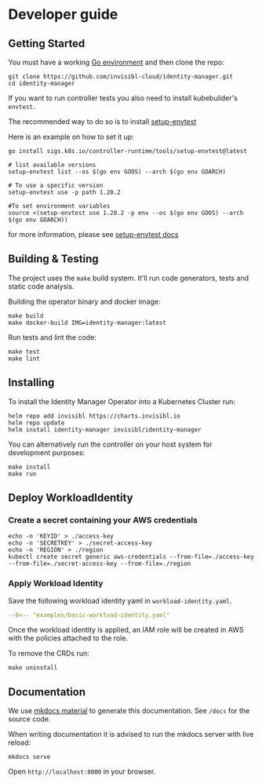 Developer guide
=================================================

## Getting Started

You must have a working [Go environment](https://go.dev/doc/install/) and then clone the repo:

```shell
git clone https://github.com/invisibl-cloud/identity-manager.git
cd identity-manager
```

If you want to run controller tests you also need to install kubebuilder's `envtest`.

The recommended way to do so is to install [setup-envtest](https://pkg.go.dev/sigs.k8s.io/controller-runtime/tools/setup-envtest)

Here is an example on how to set it up:

```
go install sigs.k8s.io/controller-runtime/tools/setup-envtest@latest

# list available versions
setup-envtest list --os $(go env GOOS) --arch $(go env GOARCH)

# To use a specific version
setup-envtest use -p path 1.20.2

#To set environment variables
source <(setup-envtest use 1.20.2 -p env --os $(go env GOOS) --arch $(go env GOARCH))

```

for more information, please see [setup-envtest docs](https://github.com/kubernetes-sigs/controller-runtime/tree/master/tools/setup-envtest)

## Building & Testing

The project uses the `make` build system. It'll run code generators, tests and
static code analysis.

Building the operator binary and docker image:

```shell
make build
make docker-build IMG=identity-manager:latest
```

Run tests and lint the code:
```shell
make test
make lint
```

## Installing

To install the Identity Manager Operator into a Kubernetes Cluster run:

```shell
helm repo add invisibl https://charts.invisibl.io
helm repo update
helm install identity-manager invisibl/identity-manager
```

You can alternatively run the controller on your host system for development purposes:


```shell
make install
make run
```

## Deploy WorkloadIdentity

### Create a secret containing your AWS credentials

```shell
echo -n 'KEYID' > ./access-key
echo -n 'SECRETKEY' > ./secret-access-key
echo -n 'REGION' > ./region
kubectl create secret generic aws-credentials --from-file=./access-key  --from-file=./secret-access-key --from-file=./region
```

### Apply Workload Identity

Save the following workload identity yaml in `workload-identity.yaml`.

``` yaml
--8<-- "examples/basic-workload-identity.yaml"
```

Once the workload identity is applied, an IAM role will be created in AWS with the policies attached to the role.

To remove the CRDs run:

```shell
make uninstall
```

## Documentation

We use [mkdocs material](https://squidfunk.github.io/mkdocs-material/) to generate this
documentation. See `/docs` for the source code.

When writing documentation it is advised to run the mkdocs server with live reload:

```shell
mkdocs serve
```

Open `http://localhost:8000` in your browser.
